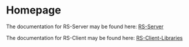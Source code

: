 <!-- # Welcome to RS-Python documentation

The RS-Python documentation is composed from:

[RS-Server](rs-server/doc/index.md) -->

# Homepage

The documentation for RS-Server may be found here: [RS-Server](rs-server/docs/doc/index.md)

The documentation for RS-Client may be found here: [RS-Client-Libraries](rs-client-libraries/docs/doc/index.md)
